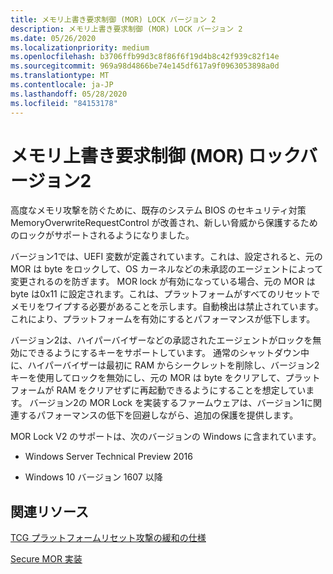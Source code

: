 ```yaml
---
title: メモリ上書き要求制御 (MOR) LOCK バージョン 2
description: メモリ上書き要求制御 (MOR) LOCK バージョン 2
ms.date: 05/26/2020
ms.localizationpriority: medium
ms.openlocfilehash: b3706ffb99d3c8f86f6f19d4b8c42f939c82f14e
ms.sourcegitcommit: 969a98d4866be74e145df617a9f0963053898a0d
ms.translationtype: MT
ms.contentlocale: ja-JP
ms.lasthandoff: 05/28/2020
ms.locfileid: "84153178"
---
```

# <a name="memory-overwrite-request-control-mor-lock-version-2"></a>メモリ上書き要求制御 (MOR) ロックバージョン2

高度なメモリ攻撃を防ぐために、既存のシステム BIOS のセキュリティ対策 MemoryOverwriteRequestControl が改善され、新しい脅威から保護するためのロックがサポートされるようになりました。

バージョン1では、UEFI 変数が定義されています。これは、設定されると、元の MOR は byte をロックして、OS カーネルなどの未承認のエージェントによって変更されるのを防ぎます。 MOR lock が有効になっている場合、元の MOR は byte は0x11 に設定されます。これは、プラットフォームがすべてのリセットでメモリをワイプする必要があることを示します。自動検出は禁止されています。 これにより、プラットフォームを有効にするとパフォーマンスが低下します。

バージョン2は、ハイパーバイザーなどの承認されたエージェントがロックを無効にできるようにするキーをサポートしています。 通常のシャットダウン中に、ハイパーバイザーは最初に RAM からシークレットを削除し、バージョン2キーを使用してロックを無効にし、元の MOR は byte をクリアして、プラットフォームが RAM をクリアせずに再起動できるようにすることを想定しています。 バージョン2の MOR Lock を実装するファームウェアは、バージョン1に関連するパフォーマンスの低下を回避しながら、追加の保護を提供します。

MOR Lock V2 のサポートは、次のバージョンの Windows に含まれています。

- Windows Server Technical Preview 2016

- Windows 10 バージョン 1607 以降

## <a name="related-resources"></a>関連リソース

[TCG プラットフォームリセット攻撃の緩和の仕様](https://www.trustedcomputinggroup.org/wp-content/uploads/Platform-Reset-Attack-Mitigation-Specification.pdf)

[Secure MOR 実装](https://docs.microsoft.com/windows-hardware/drivers/bringup/device-guard-requirements)
